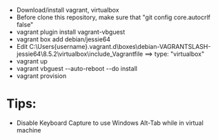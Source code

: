 - Download/install vagrant, virtualbox
- Before clone this repository, make sure that "git config core.autocrlf false"
- vagrant plugin install vagrant-vbguest
- vagrant box add debian/jessie64
- Edit C:\Users\{username}\.vagrant.d\boxes\debian-VAGRANTSLASH-jessie64\8.5.2\virtualbox\include\_Vagrantfile
	==> type: "virtualbox"
- vagrant up
- vagrant vbguest --auto-reboot --do install
- vagrant provision

# Tips:
- Disable Keyboard Capture to use Windows Alt-Tab while in virtual machine